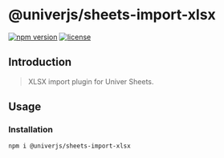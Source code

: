 # @univerjs/sheets-import-xlsx

[![npm version](https://img.shields.io/npm/v/@univerjs/sheets-import-xlsx)](https://npmjs.org/packages/@univerjs/sheets-import-xlsx)
[![license](https://img.shields.io/npm/l/@univerjs/sheets-import-xlsx)](https://img.shields.io/npm/l/@univerjs/sheets-import-xlsx)

## Introduction

> XLSX import plugin for Univer Sheets.

## Usage

### Installation

```shell
npm i @univerjs/sheets-import-xlsx
```
